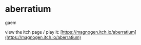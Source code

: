 # aberratium
gaem

view the itch page / play it: [https://magnogen.itch.io/aberratium](https://magnogen.itch.io/aberratium)